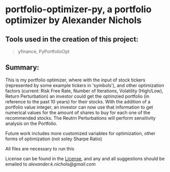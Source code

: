 # portfolio-optimizer-py, a portfolio optimizer by Alexander Nichols

## Tools used in the creation of this project:
 
> yfinance, PyPortfolioOpt

## Summary:

This is my portfolio optimizer, where with the input of stock tickers (represented by some example tickers in 'symbols'), and other optimization factors (current: Risk Free Rate, Number of Iterations, Volatility (High/Low), Return Perturbation) an investor could get the optimzied portfolio (in reference to the past 10 years) for their stocks. With the addition of a portfolio value integer, an investor can now use that information to get numerical values for the amount of shares to buy for each one of the recommended stocks. The Reutrn Perturbations will perform sensitivity analysis on the Portfolio.

Future work includes more customized variables for optimization, other forms of optimization (not soley Sharpe Ratio)

All files are necessary to run this

License can be found in the [License](LICENSE.md), and any and all suggestions should be emailed to _alexander.k.nichols@gmail.com_
